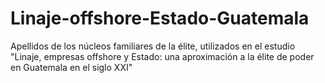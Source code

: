 # Linaje-offshore-Estado-Guatemala
Apellidos de los núcleos familiares de la élite, utilizados en el estudio "Linaje, empresas offshore y Estado: una aproximación a la élite de poder en Guatemala en el siglo XXI"

